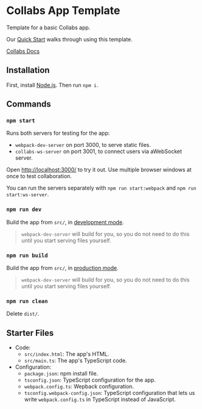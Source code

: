 # Collabs App Template

Template for a basic Collabs app.

Our [Quick Start](https://collabs.readthedocs.io/en/latest/quick_start.html) walks through using this template.

[Collabs Docs](https://collabs.readthedocs.io/en/latest/)

## Installation

First, install [Node.js](https://nodejs.org/). Then run `npm i`.

## Commands

### `npm start`

Runs both servers for testing for the app:

- `webpack-dev-server` on port 3000, to serve static files.
- `collabs-ws-server` on port 3001, to connect users via aWebSocket server.

Open [http://localhost:3000/](http://localhost:3000/) to try it out. Use multiple browser windows at once to test collaboration.

You can run the servers separately with `npm run start:webpack` and `npm run start:ws-server`.

### `npm run dev`

Build the app from `src/`, in [development mode](https://webpack.js.org/guides/development/).

> `webpack-dev-server` will build for you, so you do not need to do this until you start serving files yourself.

### `npm run build`

Build the app from `src/`, in [production mode](https://webpack.js.org/guides/production/).

> `webpack-dev-server` will build for you, so you do not need to do this until you start serving files yourself.

### `npm run clean`

Delete `dist/`.

## Starter Files

- Code:
  - `src/index.html`: The app's HTML.
  - `src/main.ts`: The app's TypeScript code.
- Configuration:
  - `package.json`: npm install file.
  - `tsconfig.json`: TypeScript configuration for the app.
  - `webpack.config.ts`: Wepback configuration.
  - `tsconfig.webpack-config.json`: TypeScript configuration that lets us write `webpack.config.ts` in TypeScript instead of JavaScript.
